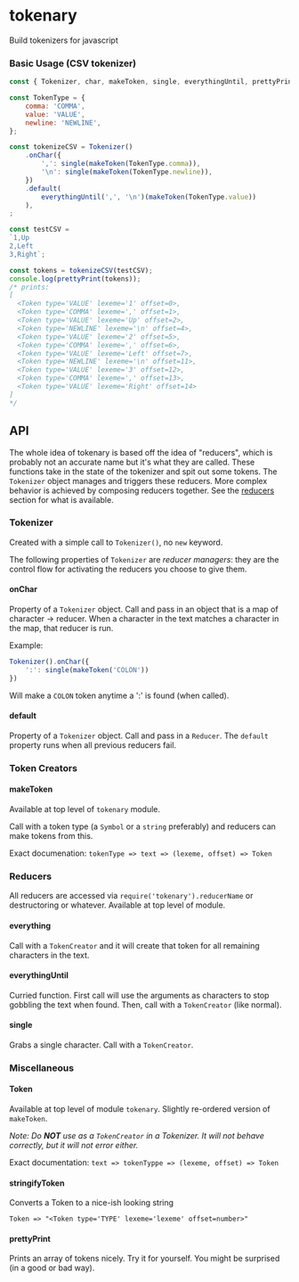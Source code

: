 # tokenary
Build tokenizers for javascript

### Basic Usage (CSV tokenizer)
```js
const { Tokenizer, char, makeToken, single, everythingUntil, prettyPrint } = require('tokenary');

const TokenType = {
    comma: 'COMMA',
    value: 'VALUE',
    newline: 'NEWLINE',
};

const tokenizeCSV = Tokenizer()
    .onChar({
        ',': single(makeToken(TokenType.comma)),
        '\n': single(makeToken(TokenType.newline)),
    })
    .default(
        everythingUntil(',', '\n')(makeToken(TokenType.value))
    ),
;

const testCSV = 
`1,Up
2,Left
3,Right`;

const tokens = tokenizeCSV(testCSV);
console.log(prettyPrint(tokens));
/* prints:
[
  <Token type='VALUE' lexeme='1' offset=0>,
  <Token type='COMMA' lexeme=',' offset=1>,
  <Token type='VALUE' lexeme='Up' offset=2>,
  <Token type='NEWLINE' lexeme='\n' offset=4>,
  <Token type='VALUE' lexeme='2' offset=5>,
  <Token type='COMMA' lexeme=',' offset=6>,
  <Token type='VALUE' lexeme='Left' offset=7>,
  <Token type='NEWLINE' lexeme='\n' offset=11>,
  <Token type='VALUE' lexeme='3' offset=12>,
  <Token type='COMMA' lexeme=',' offset=13>,
  <Token type='VALUE' lexeme='Right' offset=14>
]
*/
```

## API
The whole idea of tokenary is based off the idea of "reducers", which is probably not an accurate name but it's what they are called. These functions take in the state of the tokenizer and spit out some tokens. The `Tokenizer` object manages and triggers these reducers. More complex behavior is achieved by composing reducers together. See the [reducers](#Reducers) section for what is available.

### Tokenizer
Created with a simple call to `Tokenizer()`, no `new` keyword.

The following properties of `Tokenizer` are *reducer managers*: they are the control flow for activating the reducers you choose to give them.

#### onChar
Property of a `Tokenizer` object. Call and pass in an object that is a map of character -> reducer. When a character in the text matches a character in the map, that reducer is run.

Example:
```js
Tokenizer().onChar({
    ':': single(makeToken('COLON'))
})
```
Will make a `COLON` token anytime a ':' is found (when called).

#### default
Property of a `Tokenizer` object. Call and pass in a `Reducer`. The `default` property runs when all previous reducers fail.

### Token Creators
#### makeToken
Available at top level of `tokenary` module.

Call with a token type (a `Symbol` or a `string` preferably) and reducers can make tokens from this.

Exact documenation: `tokenType => text => (lexeme, offset) => Token`

### Reducers
All reducers are accessed via `require('tokenary').reducerName` or destructoring or whatever. Available at top level of module.

#### everything
Call with a `TokenCreator` and it will create that token for all remaining characters in the text.

#### everythingUntil
Curried function. First call will use the arguments as characters to stop gobbling the text when found. Then, call with a `TokenCreator` (like normal).

#### single
Grabs a single character. Call with a `TokenCreator`.

### Miscellaneous
#### Token
Available at top level of module `tokenary`. Slightly re-ordered version of `makeToken`.

*Note: Do **NOT** use as a `TokenCreator` in a Tokenizer. It will not behave correctly, but it will not error either.*

Exact documentation: `text => tokenTyppe => (lexeme, offset) => Token`

#### stringifyToken
Converts a Token to a nice-ish looking string
```
Token => "<Token type='TYPE' lexeme='lexeme' offset=number>"
```

#### prettyPrint
Prints an array of tokens nicely. Try it for yourself. You might be surprised (in a good or bad way).